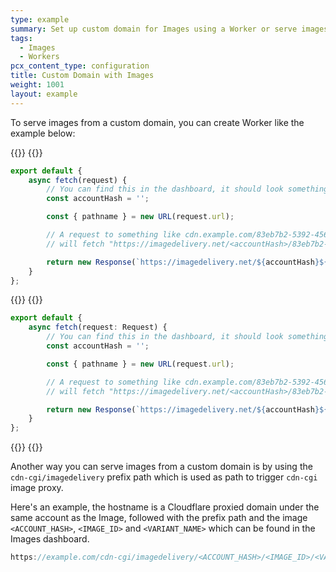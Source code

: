 ```yaml
---
type: example
summary: Set up custom domain for Images using a Worker or serve images using a prefix path and Cloudflare registered domain.
tags:
  - Images
  - Workers
pcx_content_type: configuration
title: Custom Domain with Images
weight: 1001
layout: example
---
```


To serve images from a custom domain, you can create Worker like the example below:

{{<tabs labels="js/esm | ts/esm">}}
{{<tab label="js/esm" default="true">}}
```js
export default {
	async fetch(request) {
		// You can find this in the dashboard, it should look something like this: ZWd9g1K7eljCn_KDTu_MWA
		const accountHash = '';

		const { pathname } = new URL(request.url);

		// A request to something like cdn.example.com/83eb7b2-5392-4565-b69e-aff66acddd00/public
		// will fetch "https://imagedelivery.net/<accountHash>/83eb7b2-5392-4565-b69e-aff66acddd00/public"

		return new Response(`https://imagedelivery.net/${accountHash}${pathname}`);
	}
};
```
{{</tab>}}
{{<tab label="ts/esm">}}
```ts
export default {
	async fetch(request: Request) {
		// You can find this in the dashboard, it should look something like this: ZWd9g1K7eljCn_KDTu_MWA
		const accountHash = '';

		const { pathname } = new URL(request.url);

		// A request to something like cdn.example.com/83eb7b2-5392-4565-b69e-aff66acddd00/public
		// will fetch "https://imagedelivery.net/<accountHash>/83eb7b2-5392-4565-b69e-aff66acddd00/public"

		return new Response(`https://imagedelivery.net/${accountHash}${pathname}`);
	}
};
```
{{</tab>}}
{{</tabs>}}

Another way you can serve images from a custom domain is by using the `cdn-cgi/imagedelivery` prefix path which is used as path to trigger `cdn-cgi` image proxy.

Here's an example, the hostname is a Cloudflare proxied domain under the same account as the Image, followed with the prefix path and the image `<ACCOUNT_HASH>`, `<IMAGE_ID>` and `<VARIANT_NAME>` which can be found in the Images dashboard.

```js
https://example.com/cdn-cgi/imagedelivery/<ACCOUNT_HASH>/<IMAGE_ID>/<VARIANT_NAME>
```


